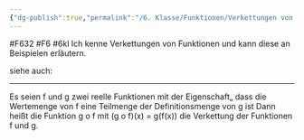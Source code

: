 ```yaml
---
{"dg-publish":true,"permalink":"/6. Klasse/Funktionen/Verkettungen von Funktionen/"}
---
```


#F632 #F6 #6kl
Ich kenne Verkettungen von Funktionen und kann diese an Beispielen erläutern.

siehe auch:
___
Es seien f und g zwei reelle Funktionen mit der Eigenschaft„ dass die Wertemenge von f eine Teilmenge der Definitionsmenge von g ist Dann heißt die Funktion g o f mit (g o f)(x) = g(f(x)) die Verkettung der Funktionen f und g.
